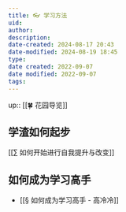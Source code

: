 ```yaml
---
title: 👓 学习方法
uid: 
author: 
description: 
date-created: 2024-08-17 20:43
date-modified: 2024-08-19 18:45
type: 
date created: 2022-09-07
date modified: 2022-09-07
tags: 
---
```


up:: [[🍀 花园导览]]

## 学渣如何起步

[[∑ 如何开始进行自我提升与改变]]

## 如何成为学习高手
- [[§ 如何成为学习高手 - 高冷冷]]
